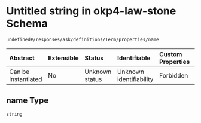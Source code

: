 # Untitled string in okp4-law-stone Schema

```txt
undefined#/responses/ask/definitions/Term/properties/name
```



| Abstract            | Extensible | Status         | Identifiable            | Custom Properties | Additional Properties | Access Restrictions | Defined In                                                                 |
| :------------------ | :--------- | :------------- | :---------------------- | :---------------- | :-------------------- | :------------------ | :------------------------------------------------------------------------- |
| Can be instantiated | No         | Unknown status | Unknown identifiability | Forbidden         | Allowed               | none                | [okp4-law-stone.json\*](schema/okp4-law-stone.json "open original schema") |

## name Type

`string`
